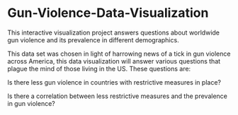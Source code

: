 # Gun-Violence-Data-Visualization
This interactive visualization project answers questions about worldwide gun violence and its prevalence in different demographics. 

This data set was chosen in light of harrowing news of a tick in gun violence across America, this data visualization will answer various questions that plague the mind of those living in the US. These questions are: 

Is there less gun violence in countries with restrictive measures in place? 

Is there a correlation between less restrictive measures and the prevalence in gun violence? 
 
